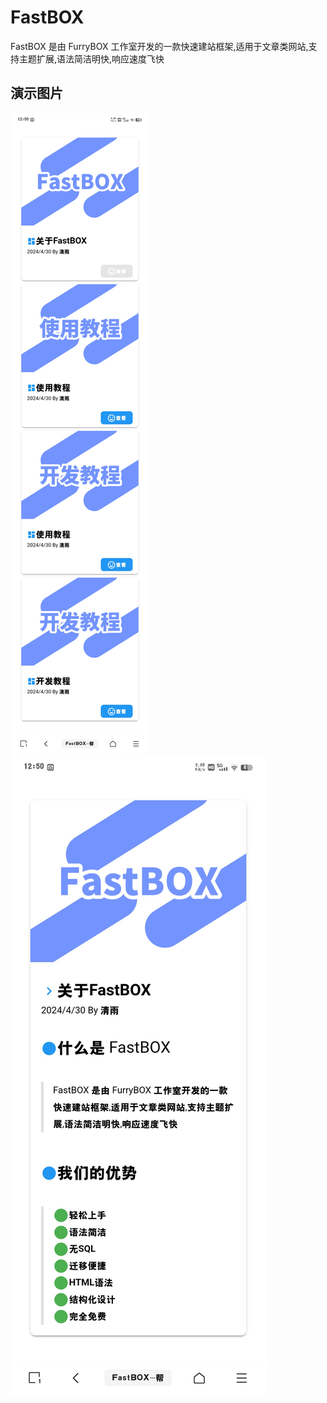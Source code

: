 # FastBOX
FastBOX 是由 FurryBOX 工作室开发的一款快速建站框架,适用于文章类网站,支持主题扩展,语法简洁明快,响应速度飞快
## 演示图片
![主页图片](https://raw.githubusercontent.com/shyvc/FastBOX/main/Screenshot_2024_0512_125016.jpg)
![文章查看页面图片](https://raw.githubusercontent.com/shyvc/FastBOX/main/Screenshot_2024_0512_125104.jpg)